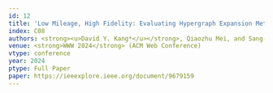 ```yaml
---
id: 12
title: 'Low Mileage, High Fidelity: Evaluating Hypergraph Expansion Methods by Quantifying the Information Loss'
index: C08
authors: <strong><u>David Y. Kang*</u></strong>, Qiaozhu Mei, and Sang-Wook Kim
venue: <strong>WWW 2024</strong> (ACM Web Conference) 
vtype: conference
year: 2024
ptype: Full Paper
paper: https://ieeexplore.ieee.org/document/9679159
---
```

